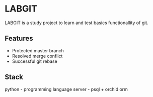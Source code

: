 # LABGIT
LABGIT is a study project to learn and test basics functionallity of git.

## Features
- Protected master branch
- Resolved merge conflict
- Successful git rebase 

## Stack
python - programming language
server - psql + orchid orm
